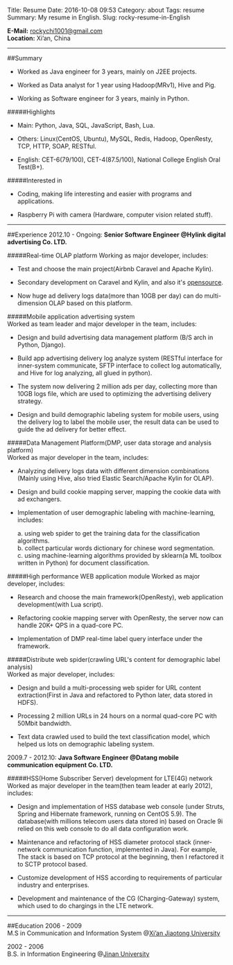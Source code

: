 Title: Resume
Date: 2016-10-08 09:53
Category: about
Tags: resume
Summary: My resume in English.
Slug: rocky-resume-in-English

**E-Mail:** [rockychi1001@gmail.com](mailto:rockychi1001@gmail.com "my email")  
**Location:** Xi’an, China

----
##Summary	   
* Worked as Java engineer for 3 years, mainly on J2EE projects.

* Worked as Data analyst for 1 year using Hadoop(MRv1), Hive and Pig.

* Working as Software engineer for 3 years, mainly in Python.
 
#####Highlights	
* Main: Python, Java, SQL, JavaScript, Bash, Lua.

* Others: Linux(CentOS, Ubuntu), MySQL, Redis, Hadoop, OpenResty, TCP, HTTP, SOAP, RESTful.

* English: CET-6(79/100), CET-4(87.5/100), National College English Oral Test(B+).

#####Interested in	
* Coding, making life interesting and easier with programs and applications.

* Raspberry Pi with camera (Hardware, computer vision related stuff).

----
##Experience
2012.10 - Ongoing: **Senior Software Engineer @Hylink digital advertising Co. LTD.**  

#####Real-time OLAP platform
Working as major developer, includes:

* Test and choose the main project(Airbnb Caravel and Apache Kylin).

* Secondary development on Caravel and Kylin, and also it's [opensource](https://github.com/rocky1001/caravel/tree/caravel-kylin "Caravel with Kylin").

* Now huge ad delivery logs data(more than 10GB per day) can do multi-dimension OLAP based on this platform.

#####Mobile application advertising system  
Worked as team leader and major developer in the team, includes:

* Design and build advertising data management platform (B/S arch in Python, Django).

* Build app advertising delivery log analyze system (RESTful interface for inner-system communicate, SFTP interface to collect log automatically, and Hive for log analyzing, all glued in python).

* The system now delivering 2 million ads per day, collecting more than 10GB logs file, which are used to optimizing the advertising delivery strategy.

* Design and build demographic labeling system for mobile users, using the delivery log to label the mobile user, the result data can be used to guide the ad delivery for better effect.

#####Data Management Platform(DMP, user data storage and analysis platform)  
Worked as major developer in the team, includes:

* Analyzing delivery logs data with different dimension combinations (Mainly using Hive, also tried Elastic Search/Apache Kylin for OLAP).

* Design and build cookie mapping server, mapping the cookie data with ad exchangers.

* Implementation of user demographic labeling with machine-learning, includes:

    a. using web spider to get the training data for the classification algorithms.  
    b. collect particular words dictionary for chinese word segmentation.  
    c. using machine-learning algorithms provided by sklearn(a ML toolbox written in Python) for document classification.
  
#####High performance WEB application module
Worked as major developer, includes:

* Research and choose the main framework(OpenResty), web application development(with Lua script).

* Refactoring cookie mapping server with OpenResty, the server now can handle 20K+ QPS in a quad-core PC.

* Implementation of DMP real-time label query interface under the framework.

#####Distribute web spider(crawling URL's content for demographic label analysis)  
Worked as major developer, includes:

* Design and build a multi-processing web spider for URL content extraction(First in Java and refactored to Python later, data stored in HDFS).

* Processing 2 million URLs in 24 hours on a normal quad-core PC with 50Mbit bandwidth.

* Text data crawled used to build the text classification model, which helped us lots on demographic labeling system.

2009.7 - 2012.10: **Java Software Engineer @Datang mobile communication equipment Co. LTD.**

#####HSS(Home Subscriber Server) development for LTE(4G) network  
Worked as major developer in the team(then team leader at early 2012), includes:

* Design and implementation of HSS database web console (under Struts, Spring and Hibernate framework, running on CentOS 5.9). The database(with millions telecom users data stored in) based on Oracle 9i relied on this web console to do all data configuration work.

* Maintenance and refactoring of HSS diameter protocol stack (inner-network communication function, implemented in Java). For example, The stack is based on TCP protocol at the beginning, then I refactored it to SCTP protocol based.

* Customize development of HSS according to requirements of particular industry and enterprises.

* Development and maintenance of the CG (Charging-Gateway) system, which used to do chargings in the LTE network.
 
----
##Education	
2006 - 2009  
M.S in Communication and Information System @[Xi’an Jiaotong University](http://en.xjtu.edu.cn/ "Xi’an Jiaotong University")

2002 - 2006  
B.S. in Information Engineering @[Jinan University](http://welcome.jnu.edu.cn/en2014/ "Jinan University")
